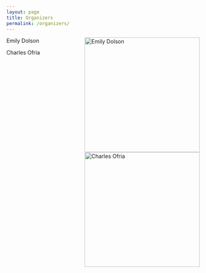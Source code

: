```yaml
---
layout: page
title: Organizers
permalink: /organizers/
---
```


<style>
article .begin-examples ~ h2,
article .begin-examples ~ h2 + p {
    width: 100%;
    clear: both;
}

article .begin-examples ~ h3,
article .begin-examples ~ img,
article .begin-examples ~ img + .p1,
article .begin-examples ~ img + .p2,
article .begin-examples ~ p,
article .begin-examples ~ .highlight {
    width: 50%;
}

article .begin-examples ~ h3,
article .begin-examples ~ .p1,
article .begin-examples ~ .p2,
article .begin-examples ~ .highlight {
    width: 50%;
}

article .begin-examples ~ h3,
article .begin-examples ~ img + .p1,
article .begin-examples ~ .p1 {
    float: left;
    box-sizing: border-box;
    padding-right: 1rem;
    clear: both;
}

article .begin-examples ~ img + .p2,
article .begin-examples ~ .p2 {
    float: right;
    clear: right;
    margin-bottom: 1rem;
}

.end-examples {
    clear: both;
}
article .end-examples ~ p1,
article .end-examples ~ p2,
article .end-examples ~ h3,
article .end-examples ~ .highlight {
    width: auto;
    float: none;
    clear: none;
}
</style>

<div class="begin-examples"></div>

<img class="p1" src="http://cse.msu.edu/~dolsonem/wordpress/wp-content/uploads/2014/09/DolsonHeadshot-225x300.jpg" align="right" alt="Emily Dolson" height="300">

Emily Dolson

<img class="p2" src="http://www.ofria.com/OfriaPhoto-web.jpg" align="right" alt="Charles Ofria" height="300">


Charles Ofria
<div class="end-examples"></div>
